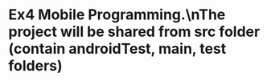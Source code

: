 # Ex4 Mobile Programming.\nThe project will be shared from src folder (contain androidTest, main, test folders) 
